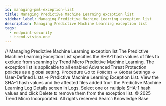 ```yaml
---
id: managing-pml-exception-list
title: Managing Predictive Machine Learning exception list
sidebar_label: Managing Predictive Machine Learning exception list
description: Managing Predictive Machine Learning exception list
tags:
  - endpoint-security
  - trend-vision-one
---
```


/*<![CDATA[*/ $('#title').html($('meta[name=map-description]').attr('content')); /*]]>*/ Managing Predictive Machine Learning exception list The Predictive Machine Learning Exception List specifies the SHA-1 hash values of files to exclude from scanning by Trend Micro Predictive Machine Learning. The exception list is applicable to all enabled Advanced Threat Protection policies as a global setting. Procedure Go to Policies → Global Settings → User-Defined Lists → Predictive Machine Learning Exception List. View the SHA-1 hash values and the affected files added from the Predictive Machine Learning Log Details screen in Logs. Select one or multiple SHA-1 hash values and click Delete to remove them from the exception list. © 2025 Trend Micro Incorporated. All rights reserved.Search Knowledge Base